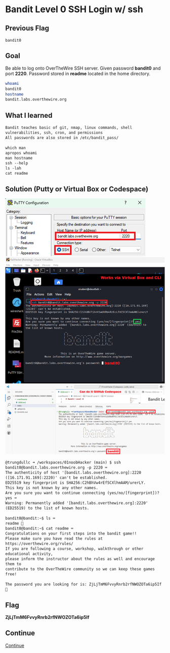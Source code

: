 # Bandit Level 0 SSH Login w/ ssh

## Previous Flag
```
bandit0
```

## Goal
Be able to log onto OverTheWire SSH server. Given password <b>bandit0</b> and port <b>2220</b>.  Password stored in <b>readme</b> located in the home directory. 

```bash
whoami
bandit0
hostname
bandit.labs.overthewire.org
```

## What I learned
```
Bandit teaches basic of git, nmap, linux commands, shell vulnerabilities, ssh, cron, and permissions
All passwords are also stored in /etc/bandit_pass/

which man
apropos whoami
man hostname
ssh --help
ls -lah
cat readme
```

## Solution (Putty or Virtual Box or Codespace)
![alt text](/static/00putty.png "Putty")
![alt text](/static/00kalilinux.png "Virtual Machine")
![alt text](/static/00github.png "GitHub Codespace")
```
@trungdullc ➜ /workspaces/01noobHacker (main) $ ssh bandit0@bandit.labs.overthewire.org -p 2220 ⌨️
The authenticity of host '[bandit.labs.overthewire.org]:2220 ([16.171.91.169]:2220)' can't be established.
ED25519 key fingerprint is SHA256:C2hBhVw4rEf5CXlhmAAM/urerLY.
This key is not known by any other names.
Are you sure you want to continue connecting (yes/no/[fingerprint])? yes ⌨️
Warning: Permanently added '[bandit.labs.overthewire.org]:2220' (ED25519) to the list of known hosts.

bandit0@bandit:~$ ls ⌨️
readme 👀
bandit0@bandit:~$ cat readme ⌨️
Congratulations on your first steps into the bandit game!!
Please make sure you have read the rules at https://overthewire.org/rules/
If you are following a course, workshop, walkthrough or other educational activity,
please inform the instructor about the rules as well and encourage them to
contribute to the OverTheWire community so we can keep these games free!

The password you are looking for is: ZjLjTmM6FvvyRnrb2rfNWOZOTa6ip5If 🔐
```

## Flag
<b>ZjLjTmM6FvvyRnrb2rfNWOZOTa6ip5If</b>

## Continue
[Continue](./Bandit0001.md)